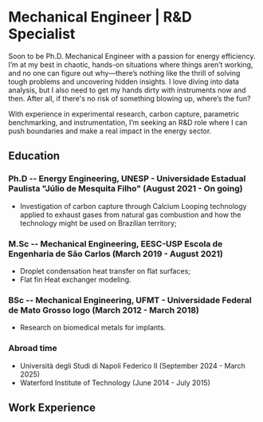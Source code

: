 # Mechanical Engineer | R&D Specialist

Soon to be Ph.D. Mechanical Engineer with a passion for energy efficiency. I’m at my best in chaotic, hands-on situations where things aren’t working, and no one can figure out why—there’s nothing like the thrill of solving tough problems and uncovering hidden insights. I love diving into data analysis, but I also need to get my hands dirty with instruments now and then. After all, if there's no risk of something blowing up, where’s the fun?

With experience in experimental research, carbon capture, parametric benchmarking, and instrumentation, I’m seeking an R&D role where I can push boundaries and make a real impact in the energy sector.

## Education

### Ph.D -- Energy Engineering, UNESP - Universidade Estadual Paulista "Júlio de Mesquita Filho" (August 2021 - On going)
* Investigation of carbon capture through Calcium Looping technology applied to exhaust gases from natural gas combustion and how the technology might be used on Brazilian territory;
### M.Sc -- Mechanical Engineering, EESC-USP Escola de Engenharia de São Carlos (March 2019 - August 2021) 
* Droplet condensation heat transfer on flat surfaces;
* Flat fin Heat exchanger modeling.
### BSc -- Mechanical Engineering, UFMT - Universidade Federal de Mato Grosso logo (March 2012 - March 2018)
* Research on biomedical metals for implants.
### Abroad time
* Università degli Studi di Napoli Federico II (September 2024 - March 2025)
* Waterford Institute of Technology (June 2014 - July 2015)

## Work Experience


